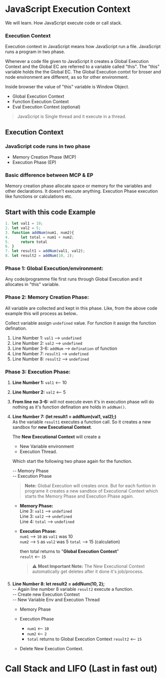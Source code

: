 
# JavaScript Execution Context

We will learn. How JavaScript execute code or call stack.

### Execution Context

Execution context in JavaScript means how JavaScript run a file. JavaScript runs a program in two phase.

Whenever a code file given to JavaScript it creates a Global Execution Context and the Global EC are referred to a variable called "this". The "this" variable holds the the Global EC. The Global Execution contxt for broser and node environment are different, as so for other environment.

Inside browser the value of "this" variable is Window Object.

- Global Execution Context
- Function Execution Context
- Eval Execution Context (optional)

> JavaScript is Single thread and it execute in a thread.


## Execution Context

### JavaScript code runs in two phase

- Memory Creation Phase (MCP)
- Execution Phase (EP)


### Basic difference between MCP & EP

Memory creation phase allocate space or memory for the variables and other declarations. It doesn't execute anything. Execution Phase execution like functions or calculations etc.

## Start with this code Example
``` js
1. let val1 = 10;
2. let val2 = 5;
3. function addNum(num1, num2){
4.     let total = num1 + num2;
5.     return total
6. }
7. let result1 = addNum(val1, val2);
8. let result2 = addNum(10, 2);
```

### **Phase 1: Global Execution/environment:** 
Any code/programme file first runs through Global Execution and it allocates in "this" variable.

### **Phase 2: Memory Creation Phase:**  
All variable are collected and kept in this phase. Like, from the above code example this will process as below..

Collect variable assign `undefined` value. For function it assign the function defination.

1. Line Number 1: `val1` --> `undefined`
2. Line Number 2: `val2` --> `undefined`
3. Line Number 3-6: `addNum` --> `defination` of function
4. Line Number 7: `result1` --> `undefined`
5. Line Number 8: `result2` --> `undefined`

### **Phase 3: Execution Phase:** 

1. **Line Number 1:** `val1` <-- 10
2. **Line Number 2:** `val2` <-- 5
3. **From line no 3-6:** will not execute even it's in execution phase will do nothing as it's function defination are holds in `addNum()`. 

4. **Line Number 7: (let result1 = addNum(val1, val2);)**  
As the variable `result1` executes a function call. So it creates a new sandbox for **new Executional Context**.  

    The **New Executional Context** will create a  
    - New Variable environment
    - Execution Thread.
    
    Which start the following two phase again for the function.

    -- Memory Phase  
    -- Execution Phase  

    > **Note:** Global Execution will creates once. But for each funtion in programe it creates a new sandbox of Executional Context which starts the Memory Phase and Execution Phase again.

    - **Memory Phase:**     
    Line 3: `val1` --> `undefined`  
    Line 3: `val2` --> `undefined`  
    Line 4: `total` --> `undefined`  

    - **Execution Phase:**  
    `num1` --> `10` as `val1` was 10  
    `num2` --> `5` as `val2` was 5
    `total` --> 15 (calculation)
    
        then total returns to "**Global Execution Context**"  
        `result` <-- `15`

        > ⚠️ **Most Important Note:** The New Executional Context automatically get deletes after it done it's job/process.

        ###

5. **Line Number 8: let result2 = addNum(10, 2);**  
-- Again line number 8 variable `result2` execute a function.  
-- Create new Execution Context  
-- New Variable Env and Execution Thread
    - Memory Phase
    - Execution Phase
        - `num1` <-- `10`  
        - `num2` <-- `2`
        - `total` returns to Global Execution Context `result2` <-- `15`

    - Delete New Execution Context.
###

# Call Stack and LIFO (Last in fast out)
